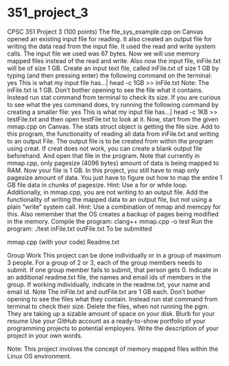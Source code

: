 # 351_project_3

CPSC 351 Project 3 (100 points)
The file_sys_example.cpp on Canvas opened an existing input file for reading. It also created an output file for writing the data read from the input file. It used the read and write system calls. The input file we used was 67 bytes.
Now we will use memory mapped files instead of the read and write. Also now the input file, inFile.txt will be of size 1 GB.
Create an input text file, called inFile.txt of size 1 GB by typing (and then pressing enter) the following command on the terminal:
yes This is what my input file has...| head -c 1GB >> inFile.txt
Note: The inFile.txt is 1 GB. Don’t bother opening to see the file what it contains. Instead run stat command from terminal to check its size. If you are curious to see what the yes command does, try running the following command by creating a smaller file:
yes This is what my input file has...| head -c 1KB >> testFile.txt
and then open testFile.txt to look at it.
Now, start from the given mmap.cpp on Canvas. The stats struct object is getting the file size.
Add to this program, the functionality of reading all data from inFile.txt and writing to an output File. The output file is to be created from within the program using creat. If creat does not work, you can create a blank output file beforehand. And open that file in the program.
Note that currently in mmap.cpp, only pagesize (4096 bytes) amount of data is being mapped to RAM. Now your file is 1 GB. In this project, you still have to map only pagesize amount of data. You just have to figure out how to map the entire 1 GB file data in chunks of pagesize. Hint: Use a for or while loop.
Additionally, in mmap.cpp, you are not writing to an output file. Add the functionality of writing the mapped data to an output file, but not using a plain “write” system call.
Hint: Use a combination of mmap and memcpy for this. Also remember that the OS creates a backup of pages being modified in the memory.
Compile the program:
clang++ mmap.cpp -o test
Run the program:
./test inFile.txt outFile.txt
To be submitted

mmap.cpp (with your code)
Readme.txt

Group Work
This project can be done individually or in a group of maximum 3 people. For a group of 2 or 3, each of the group members needs to submit. If one group member fails to submit, that person gets 0. Indicate in an additional readme.txt file, the names and email ids of members in the group. If working individually, indicate in the readme.txt, your name and email id.
Note
The inFile.txt and outFile.txt are 1 GB each. Don’t bother opening to see the files what they contain. Instead run stat command from terminal to check their size. Delete the files, when not running the pgm. They are taking up a sizable amount of space on your disk.
Blurb for your resume
Use your GitHub account as a ready-to-show portfolio of your programming projects to potential employers. Write the description of your project in your own words.

Note: This project involves the concept of memory mapped files within the Linux OS environment.
